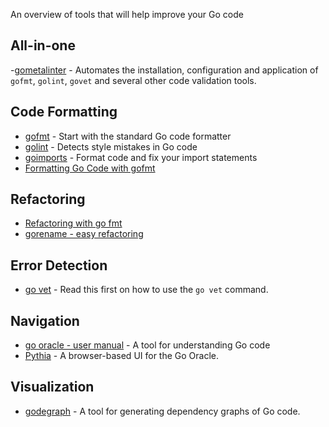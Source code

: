 An overview of tools that will help improve your Go code

## All-in-one

  -[gometalinter](https://github.com/alecthomas/gometalinter) - Automates the installation, configuration and application of `gofmt`, `golint`, `govet` and several other code validation tools.

## Code Formatting

  - [gofmt](https://golang.org/cmd/gofmt/) - Start with the standard Go code formatter
  - [golint](https://github.com/golang/lint) - Detects style mistakes in Go code
  - [goimports](https://github.com/bradfitz/goimports) - Format code and fix your import statements
  - [Formatting Go Code with gofmt](http://golangtutorials.blogspot.com/2011/06/formatting-go-code-with-gofmt.html)

## Refactoring
  - [Refactoring with go fmt](http://spf13.com/post/go-fmt/)
  - [gorename - easy refactoring](https://texlution.com/post/gorename/)

## Error Detection

  - [go vet](http://golang.org/cmd/vet/) - Read this first on how to use the `go vet` command.

## Navigation

  - [go oracle - user manual](http://golang.org/s/oracle-user-manual) - A tool for understanding Go code
  - [Pythia](https://github.com/fzipp/pythia) - A browser-based UI for the Go Oracle.

## Visualization

  - [godegraph](github.com/kisielk/godepgraph) - A tool for generating dependency graphs of Go code.
